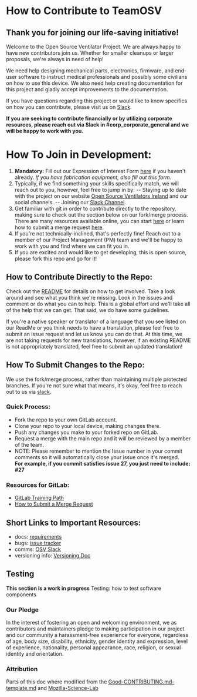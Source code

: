 # How to Contribute to TeamOSV
## Thank you for joining our life-saving initiative!
Welcome to the Open Source Ventilator Project.  We are always happy to have new contributors join us. Whether for smaller cleanups or larger proposals, we're always in need of help!

We need help designing mechanical parts, electronics, firmware, and end-user software to instruct medical professionals and possibly some civilians on how to use this device.  We also need help creating documentation for this project and gladly accept improvements to the documentation.

If you have questions regarding this project or would like to know specifics on how you can contribute, please visit us on [Slack](https://join.slack.com/t/osventilator/shared_invite/zt-cst4dhk7-BFNMz_vyBPthjlBFYV1yWA).

**If you are seeking to contribute financially or by utilizing corporate resources, please reach out via Slack in #corp_corporate_general and we will be happy to work with you.**

# How To Join in Development:
1. **Mandatory:** Fill out our Expression of Interest Form [here](https://opensourceventilator.ie/register) if you haven't already.
 *If you have fabrication equipment, also fill out this form.*
2. Typically, if we find something your skills specifically match, we will reach out to you, however, feel free to jump in by:
-- Staying up to date with the project on our website [Open Source Ventilators Ireland](https://opensourceventilator.ie/) and our social channels.
-- Joining our [Slack Channel](https://join.slack.com/t/osventilator/shared_invite/zt-cst4dhk7-BFNMz_vyBPthjlBFYV1yWA).
3. Get familiar with git in order to contribute directly to the repository, making sure to check out the section below on our fork/merge process. There are many resources available online, you can start [here](https://www.youtube.com/watch?v=enMumwvLAug) or learn how to submit a merge request [here](https://docs.gitlab.com/ee/user/project/merge_requests/creating_merge_requests.html).
4. If you're not technically-inclined, that's perfectly fine! Reach out to a member of our Project Management (PM) team and we'll be happy to work with you and find where we can fit you in.
5. If you are excited and would like to get developing, this is open source, please fork this repo and go for it!

## How to Contribute Directly to the Repo:

Check out the [README](README.md) for details on how to get involved. Take a look around and see what you think we're missing. Look in the issues and comment or do what you can  to help. This is a global effort and we'll take all of the help that we can get. That said, we do have some guidelines.

If you're a native speaker or translator of a language that you see listed on our ReadMe or you think needs to have a translation, please feel free to submit an issue request and let us know you can do that. At this time, we are not taking requests for new translations, however, if an existing README is not appropriately translated, feel free to submit an updated translation!

## How To Submit Changes to the Repo:

We use the fork/merge process, rather than maintaining multiple protected branches. If you're not sure what that means, it's okay, feel free to reach out to us via [slack](https://join.slack.com/t/osventilator/shared_invite/zt-cst4dhk7-BFNMz_vyBPthjlBFYV1yWA).

### Quick Process:

   - Fork the repo to your own GitLab account.
   - Clone your repo to your local device, making changes there.
   - Push any changes you make to your forked repo on GitLab.
   - Request a merge with the main repo and it will be reviewed by a member of the team.
   - NOTE: Please remember to mention the Issue number in your commit comments so it will automatically close your issue once it's merged.  
   **For example, if you commit satisfies issue 27, you just need to include: #27**

### Resources for GitLab:
  - [GitLab Training Path](https://about.gitlab.com/training/#gitlab)
  - [How to Submit a Merge Request](https://docs.gitlab.com/ee/user/project/merge_requests/creating_merge_requests.html)


## Short Links to Important Resources:

   - docs: [requirements](requirements/)
   - bugs: [issue tracker](https://gitlab.com/open-source-ventilator/OpenLung/-/issues)
   - comms: [OSV Slack](https://join.slack.com/t/osventilator/shared_invite/zt-cst4dhk7-BFNMz_vyBPthjlBFYV1yWA)
   - versioning info: [Versioning Doc](VersioningHowTo.md)

## Testing
**This section is a work in progress**
Testing: how to test software components

### Our Pledge

In the interest of fostering an open and welcoming environment, we as contributors and maintainers pledge to making participation in our project and our community a harassment-free experience for everyone, regardless of age, body size, disability, ethnicity, gender identity and expression, level of experience, nationality, personal appearance, race, religion, or sexual identity and orientation.

### Attribution

Parts of this doc where modified from the [Good-CONTRIBUTING.md-template.md][gist-good-contributing] and [Mozilla-Science-Lab][mozilla-science-lab-url]

[gist-good-contributing]: https://gist.github.com/PurpleBooth/b24679402957c63ec426
[mozilla-science-lab-url]: https://mozillascience.github.io/working-open-workshop/contributing/
